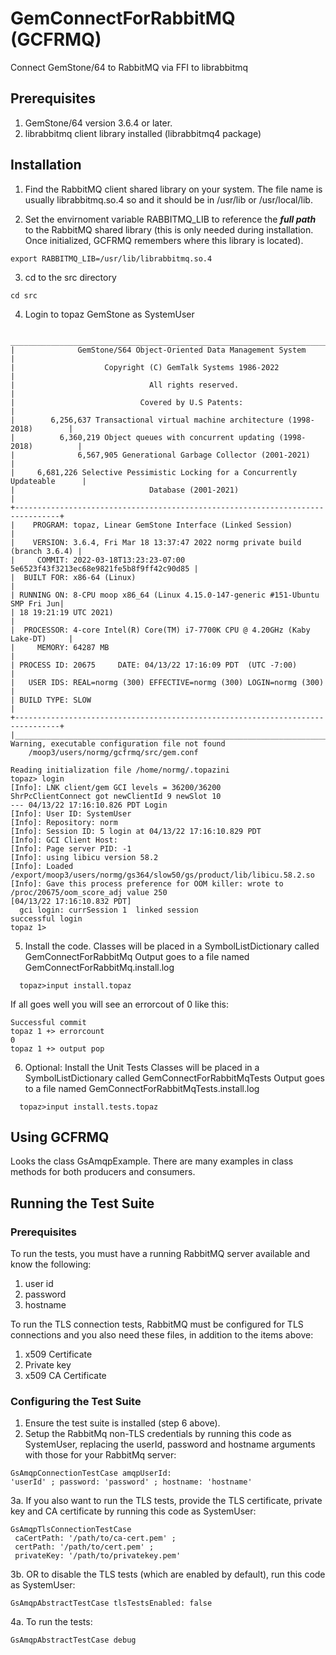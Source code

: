 # GemConnectForRabbitMQ (GCFRMQ)
Connect GemStone/64 to RabbitMQ via FFI to librabbitmq

## Prerequisites
1. GemStone/64 version 3.6.4 or later.
2. librabbitmq client library installed (librabbitmq4 package)

## Installation

1. Find the RabbitMQ client shared library on your system. The file name is usually librabbitmq.so.4 so and it should be in /usr/lib or /usr/local/lib.

2. Set the envirnoment variable RABBITMQ_LIB to reference the ***full path*** to the RabbitMQ shared library (this is only needed during installation. Once initialized, GCFRMQ remembers where this library is located).
```
export RABBITMQ_LIB=/usr/lib/librabbitmq.so.4
```

3. cd to the src directory
```
cd src
```
4. Login to topaz GemStone as SystemUser
```
 ________________________________________________________________________________
|              GemStone/S64 Object-Oriented Data Management System               |
|                    Copyright (C) GemTalk Systems 1986-2022                     |
|                              All rights reserved.                              |
|                            Covered by U.S Patents:                             |
|        6,256,637 Transactional virtual machine architecture (1998-2018)        |
|          6,360,219 Object queues with concurrent updating (1998-2018)          |
|              6,567,905 Generational Garbage Collector (2001-2021)              |
|     6,681,226 Selective Pessimistic Locking for a Concurrently Updateable      |
|                              Database (2001-2021)                              |
+--------------------------------------------------------------------------------+
|    PROGRAM: topaz, Linear GemStone Interface (Linked Session)                  |
|    VERSION: 3.6.4, Fri Mar 18 13:37:47 2022 normg private build (branch 3.6.4) |
|     COMMIT: 2022-03-18T13:23:23-07:00 5e6523f43f3213ec68e9821fe5b8f9ff42c90d85 |
|  BUILT FOR: x86-64 (Linux)                                                     |
| RUNNING ON: 8-CPU moop x86_64 (Linux 4.15.0-147-generic #151-Ubuntu SMP Fri Jun|
| 18 19:21:19 UTC 2021)                                                          |
|  PROCESSOR: 4-core Intel(R) Core(TM) i7-7700K CPU @ 4.20GHz (Kaby Lake-DT)     |
|     MEMORY: 64287 MB                                                           |
| PROCESS ID: 20675     DATE: 04/13/22 17:16:09 PDT  (UTC -7:00)                 |
|   USER IDS: REAL=normg (300) EFFECTIVE=normg (300) LOGIN=normg (300)           |
| BUILD TYPE: SLOW                                                               |
+--------------------------------------------------------------------------------+
|________________________________________________________________________________|
Warning, executable configuration file not found
    /moop3/users/normg/gcfrmq/src/gem.conf

Reading initialization file /home/normg/.topazini
topaz> login
[Info]: LNK client/gem GCI levels = 36200/36200
ShrPcClientConnect got newClientId 9 newSlot 10
--- 04/13/22 17:16:10.826 PDT Login
[Info]: User ID: SystemUser
[Info]: Repository: norm
[Info]: Session ID: 5 login at 04/13/22 17:16:10.829 PDT
[Info]: GCI Client Host: 
[Info]: Page server PID: -1
[Info]: using libicu version 58.2
[Info]: Loaded /export/moop3/users/normg/gs364/slow50/gs/product/lib/libicu.58.2.so
[Info]: Gave this process preference for OOM killer: wrote to /proc/20675/oom_score_adj value 250
[04/13/22 17:16:10.832 PDT]
  gci login: currSession 1  linked session 
successful login
topaz 1>
```

5. Install the code.
Classes will be placed in a SymbolListDictionary called GemConnectForRabbitMq
Output goes to a file named GemConnectForRabbitMq.install.log
```
  topaz>input install.topaz
```
If all goes well you will see an errorcout of 0 like this:
```
Successful commit
topaz 1 +> errorcount
0
topaz 1 +> output pop
```

6. Optional: Install the Unit Tests
Classes will be placed in a SymbolListDictionary called GemConnectForRabbitMqTests
Output goes to a file named GemConnectForRabbitMqTests.install.log
```
  topaz>input install.tests.topaz
```

## Using GCFRMQ
Looks the class GsAmqpExample. There are many examples in class methods for both producers
and consumers.


## Running the Test Suite
### Prerequisites
To run the tests, you must have a running RabbitMQ server available and know the following:
1. user id
2. password
3. hostname

To run the TLS connection tests, RabbitMQ must be configured for TLS connections and
you also need these files, in addition to the items above:
1. x509 Certificate
2. Private key
3. x509 CA Certificate

### Configuring the Test Suite
1. Ensure the test suite is installed (step 6 above).
2. Setup the RabbitMq non-TLS credentials by running this code as SystemUser, replacing the
userId, password and hostname arguments with those for your RabbitMq server:
```
GsAmqpConnectionTestCase amqpUserId:
'userId' ; password: 'password' ; hostname: 'hostname'
```
3a. If you also want to run the TLS tests, provide the TLS certificate, private key
and CA certificate by running this code as SystemUser:

```
GsAmqpTlsConnectionTestCase 
 caCertPath: '/path/to/ca-cert.pem' ;
 certPath: '/path/to/cert.pem' ;
 privateKey: '/path/to/privatekey.pem'
 ```
 3b. OR to disable the TLS tests (which are enabled by default), run this code as SystemUser:
 ```
 GsAmqpAbstractTestCase tlsTestsEnabled: false
 ```
 4a. To run the tests:
```
GsAmqpAbstractTestCase debug
```
